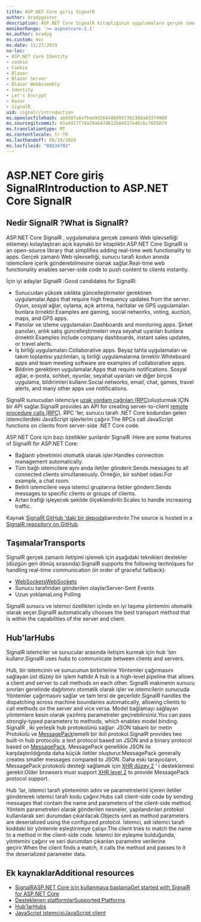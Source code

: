 ```yaml
---
title: ASP.NET Core giriş SignalR
author: bradygaster
description: ASP.NET Core SignalR kitaplığının uygulamalara gerçek zamanlı işlevsellik eklemeyi nasıl basitleştireceğinizi öğrenin.
monikerRange: '>= aspnetcore-2.1'
ms.author: bradyg
ms.custom: mvc
ms.date: 11/27/2019
no-loc:
- ASP.NET Core Identity
- cookie
- Cookie
- Blazor
- Blazor Server
- Blazor WebAssembly
- Identity
- Let's Encrypt
- Razor
- SignalR
uid: signalr/introduction
ms.openlocfilehash: ab850fa8afbee9d2664868937362388a03374908
ms.sourcegitcommit: 65add17f74a29a647d812b04517e46cbc78258f9
ms.translationtype: MT
ms.contentlocale: tr-TR
ms.lasthandoff: 08/19/2020
ms.locfileid: "88634702"
---
```

# <a name="introduction-to-aspnet-core-no-locsignalr"></a><span data-ttu-id="6f9e1-103">ASP.NET Core giriş SignalR</span><span class="sxs-lookup"><span data-stu-id="6f9e1-103">Introduction to ASP.NET Core SignalR</span></span>

## <a name="what-is-no-locsignalr"></a><span data-ttu-id="6f9e1-104">Nedir SignalR ?</span><span class="sxs-lookup"><span data-stu-id="6f9e1-104">What is SignalR?</span></span>

<span data-ttu-id="6f9e1-105">ASP.NET Core SignalR , uygulamalara gerçek zamanlı Web işlevselliği eklemeyi kolaylaştıran açık kaynaklı bir kitaplıktır.</span><span class="sxs-lookup"><span data-stu-id="6f9e1-105">ASP.NET Core SignalR is an open-source library that simplifies adding real-time web functionality to apps.</span></span> <span data-ttu-id="6f9e1-106">Gerçek zamanlı Web işlevselliği, sunucu tarafı kodun anında istemcilere içerik gönderebilmesine olanak sağlar.</span><span class="sxs-lookup"><span data-stu-id="6f9e1-106">Real-time web functionality enables server-side code to push content to clients instantly.</span></span>

<span data-ttu-id="6f9e1-107">İçin iyi adaylar SignalR :</span><span class="sxs-lookup"><span data-stu-id="6f9e1-107">Good candidates for SignalR:</span></span>

* <span data-ttu-id="6f9e1-108">Sunucudan yüksek sıklıkta güncelleştirmeler gerektiren uygulamalar.</span><span class="sxs-lookup"><span data-stu-id="6f9e1-108">Apps that require high frequency updates from the server.</span></span> <span data-ttu-id="6f9e1-109">Oyun, sosyal ağlar, oylama, açık artırma, haritalar ve GPS uygulamaları bunlara örnektir.</span><span class="sxs-lookup"><span data-stu-id="6f9e1-109">Examples are gaming, social networks, voting, auction, maps, and GPS apps.</span></span>
* <span data-ttu-id="6f9e1-110">Panolar ve izleme uygulamaları.</span><span class="sxs-lookup"><span data-stu-id="6f9e1-110">Dashboards and monitoring apps.</span></span> <span data-ttu-id="6f9e1-111">Şirket panoları, anlık satış güncelleştirmeleri veya seyahat uyarıları bunlara örnektir.</span><span class="sxs-lookup"><span data-stu-id="6f9e1-111">Examples include company dashboards, instant sales updates, or travel alerts.</span></span>
* <span data-ttu-id="6f9e1-112">İş birliği uygulamaları.</span><span class="sxs-lookup"><span data-stu-id="6f9e1-112">Collaborative apps.</span></span> <span data-ttu-id="6f9e1-113">Beyaz tahta uygulamaları ve takım toplantısı yazılımları, iş birliği uygulamalarına örnektir.</span><span class="sxs-lookup"><span data-stu-id="6f9e1-113">Whiteboard apps and team meeting software are examples of collaborative apps.</span></span>
* <span data-ttu-id="6f9e1-114">Bildirim gerektiren uygulamalar.</span><span class="sxs-lookup"><span data-stu-id="6f9e1-114">Apps that require notifications.</span></span> <span data-ttu-id="6f9e1-115">Sosyal ağlar, e-posta, sohbet, oyunlar, seyahat uyarıları ve diğer birçok uygulama, bildirimleri kullanır.</span><span class="sxs-lookup"><span data-stu-id="6f9e1-115">Social networks, email, chat, games, travel alerts, and many other apps use notifications.</span></span>

<span data-ttu-id="6f9e1-116">SignalR sunucudan istemciye [uzak yordam çağrıları (RPC)](https://wikipedia.org/wiki/Remote_procedure_call)oluşturmak IÇIN bir API sağlar.</span><span class="sxs-lookup"><span data-stu-id="6f9e1-116">SignalR provides an API for creating server-to-client [remote procedure calls (RPC)](https://wikipedia.org/wiki/Remote_procedure_call).</span></span> <span data-ttu-id="6f9e1-117">RPC 'ler, sunucu tarafı .NET Core kodundan gelen istemcilerdeki JavaScript işlevlerini çağırır.</span><span class="sxs-lookup"><span data-stu-id="6f9e1-117">The RPCs call JavaScript functions on clients from server-side .NET Core code.</span></span>

<span data-ttu-id="6f9e1-118">ASP.NET Core için bazı özellikler şunlardır SignalR :</span><span class="sxs-lookup"><span data-stu-id="6f9e1-118">Here are some features of SignalR for ASP.NET Core:</span></span>

* <span data-ttu-id="6f9e1-119">Bağlantı yönetimini otomatik olarak işler.</span><span class="sxs-lookup"><span data-stu-id="6f9e1-119">Handles connection management automatically.</span></span>
* <span data-ttu-id="6f9e1-120">Tüm bağlı istemcilere aynı anda iletiler gönderir.</span><span class="sxs-lookup"><span data-stu-id="6f9e1-120">Sends messages to all connected clients simultaneously.</span></span> <span data-ttu-id="6f9e1-121">Örneğin, bir sohbet odası.</span><span class="sxs-lookup"><span data-stu-id="6f9e1-121">For example, a chat room.</span></span>
* <span data-ttu-id="6f9e1-122">Belirli istemcilere veya istemci gruplarına iletiler gönderir.</span><span class="sxs-lookup"><span data-stu-id="6f9e1-122">Sends messages to specific clients or groups of clients.</span></span>
* <span data-ttu-id="6f9e1-123">Artan trafiği işleyecek şekilde ölçeklendirilir.</span><span class="sxs-lookup"><span data-stu-id="6f9e1-123">Scales to handle increasing traffic.</span></span>

<span data-ttu-id="6f9e1-124">Kaynak [ SignalR GitHub 'daki bir depoda](https://github.com/dotnet/AspNetCore/tree/master/src/SignalR)barındırılır.</span><span class="sxs-lookup"><span data-stu-id="6f9e1-124">The source is hosted in a [SignalR repository on GitHub](https://github.com/dotnet/AspNetCore/tree/master/src/SignalR).</span></span>

## <a name="transports"></a><span data-ttu-id="6f9e1-125">Taşımalar</span><span class="sxs-lookup"><span data-stu-id="6f9e1-125">Transports</span></span>

<span data-ttu-id="6f9e1-126">SignalR gerçek zamanlı iletişimi işlemek için aşağıdaki teknikleri destekler (düzgün geri dönüş sırasında):</span><span class="sxs-lookup"><span data-stu-id="6f9e1-126">SignalR supports the following techniques for handling real-time communication (in order of graceful fallback):</span></span>

* [<span data-ttu-id="6f9e1-127">WebSockets</span><span class="sxs-lookup"><span data-stu-id="6f9e1-127">WebSockets</span></span>](https://tools.ietf.org/html/rfc7118)
* <span data-ttu-id="6f9e1-128">Sunucu tarafından gönderilen olaylar</span><span class="sxs-lookup"><span data-stu-id="6f9e1-128">Server-Sent Events</span></span>
* <span data-ttu-id="6f9e1-129">Uzun yoklama</span><span class="sxs-lookup"><span data-stu-id="6f9e1-129">Long Polling</span></span>

<span data-ttu-id="6f9e1-130">SignalR sunucu ve istemci özellikleri içinde en iyi taşıma yöntemini otomatik olarak seçer.</span><span class="sxs-lookup"><span data-stu-id="6f9e1-130">SignalR automatically chooses the best transport method that is within the capabilities of the server and client.</span></span>

## <a name="hubs"></a><span data-ttu-id="6f9e1-131">Hub'lar</span><span class="sxs-lookup"><span data-stu-id="6f9e1-131">Hubs</span></span>

<span data-ttu-id="6f9e1-132">SignalR istemciler ve sunucular arasında iletişim kurmak için *hub 'ları* kullanır.</span><span class="sxs-lookup"><span data-stu-id="6f9e1-132">SignalR uses *hubs* to communicate between clients and servers.</span></span>

<span data-ttu-id="6f9e1-133">Hub, bir istemcinin ve sunucunun birbirlerine Yöntemler çağırmasını sağlayan üst düzey bir işlem hattdır.</span><span class="sxs-lookup"><span data-stu-id="6f9e1-133">A hub is a high-level pipeline that allows a client and server to call methods on each other.</span></span> <span data-ttu-id="6f9e1-134">SignalR makinenin sunucu sınırları genelinde dağıtımını otomatik olarak işler ve istemcilerin sunucuda Yöntemler çağırmasını sağlar ve tam tersi de geçerlidir.</span><span class="sxs-lookup"><span data-stu-id="6f9e1-134">SignalR handles the dispatching across machine boundaries automatically, allowing clients to call methods on the server and vice versa.</span></span> <span data-ttu-id="6f9e1-135">Model bağlamayı sağlayan yöntemlere kesin olarak yazılmış parametreler geçirebilirsiniz.</span><span class="sxs-lookup"><span data-stu-id="6f9e1-135">You can pass strongly-typed parameters to methods, which enables model binding.</span></span> <span data-ttu-id="6f9e1-136">SignalR , iki yerleşik hub protokolünü sağlar: JSON tabanlı bir metin Protokolü ve [MessagePack](https://msgpack.org/)temelli bir ikili protokol.</span><span class="sxs-lookup"><span data-stu-id="6f9e1-136">SignalR provides two built-in hub protocols: a text protocol based on JSON and a binary protocol based on [MessagePack](https://msgpack.org/).</span></span>  <span data-ttu-id="6f9e1-137">MessagePack genellikle JSON ile karşılaştırıldığında daha küçük iletiler oluşturur.</span><span class="sxs-lookup"><span data-stu-id="6f9e1-137">MessagePack generally creates smaller messages compared to JSON.</span></span> <span data-ttu-id="6f9e1-138">Daha eski tarayıcıların, MessagePack protokolü desteği sağlamak için [XHR düzey 2](https://caniuse.com/#feat=xhr2) ' i desteklemesi gerekir.</span><span class="sxs-lookup"><span data-stu-id="6f9e1-138">Older browsers must support [XHR level 2](https://caniuse.com/#feat=xhr2) to provide MessagePack protocol support.</span></span>

<span data-ttu-id="6f9e1-139">Hub 'lar, istemci tarafı yönteminin adını ve parametrelerini içeren iletiler göndererek istemci tarafı kodu çağırır.</span><span class="sxs-lookup"><span data-stu-id="6f9e1-139">Hubs call client-side code by sending messages that contain the name and parameters of the client-side method.</span></span> <span data-ttu-id="6f9e1-140">Yöntem parametreleri olarak gönderilen nesneler, yapılandırılan protokol kullanılarak seri durumdan çıkarılacak.</span><span class="sxs-lookup"><span data-stu-id="6f9e1-140">Objects sent as method parameters are deserialized using the configured protocol.</span></span> <span data-ttu-id="6f9e1-141">İstemci, adı istemci tarafı koddaki bir yöntemle eşleştirmeye çalışır.</span><span class="sxs-lookup"><span data-stu-id="6f9e1-141">The client tries to match the name to a method in the client-side code.</span></span> <span data-ttu-id="6f9e1-142">İstemci bir eşleşme bulduğunda, yöntemini çağırır ve seri durumdan çıkarılan parametre verilerine geçirir.</span><span class="sxs-lookup"><span data-stu-id="6f9e1-142">When the client finds a match, it calls the method and passes to it the deserialized parameter data.</span></span>

## <a name="additional-resources"></a><span data-ttu-id="6f9e1-143">Ek kaynaklar</span><span class="sxs-lookup"><span data-stu-id="6f9e1-143">Additional resources</span></span>

* [<span data-ttu-id="6f9e1-144">SignalRASP.NET Core için kullanmaya başlama</span><span class="sxs-lookup"><span data-stu-id="6f9e1-144">Get started with SignalR for ASP.NET Core</span></span>](xref:tutorials/signalr)
* [<span data-ttu-id="6f9e1-145">Desteklenen platformlar</span><span class="sxs-lookup"><span data-stu-id="6f9e1-145">Supported Platforms</span></span>](xref:signalr/supported-platforms)
* [<span data-ttu-id="6f9e1-146">Hub'lar</span><span class="sxs-lookup"><span data-stu-id="6f9e1-146">Hubs</span></span>](xref:signalr/hubs)
* [<span data-ttu-id="6f9e1-147">JavaScript istemcisi</span><span class="sxs-lookup"><span data-stu-id="6f9e1-147">JavaScript client</span></span>](xref:signalr/javascript-client)
